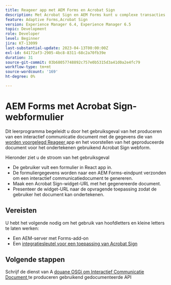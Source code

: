 ```yaml
---
title: Reageer app met AEM Forms en Acrobat Sign
description: Met Acrobat Sign en AEM Forms kunt u complexe transacties automatiseren en juridische e-handtekeningen opnemen als onderdeel van een naadloze digitale ervaring.
feature: Adaptive Forms,Acrobat Sign
version: Experience Manager 6.4, Experience Manager 6.5
topic: Development
role: Developer
level: Beginner
jira: KT-13099
last-substantial-update: 2023-04-13T00:00:00Z
exl-id: 64172af3-2905-4bc8-8311-68c2a70fb39e
duration: 31
source-git-commit: 03b68057748892c757e0b5315d3a41d0a2e4fc79
workflow-type: tm+mt
source-wordcount: '169'
ht-degree: 0%

---
```


# AEM Forms met Acrobat Sign-webformulier


Dit leerprogramma begeleidt u door het gebruiksgeval van het produceren van een interactief communicatie document met de gegevens die van [ worden voorgelegd Reageer ](https://react.dev/) app en het voorstellen van het geproduceerde document voor het ondertekenen gebruikend Acrobat Sign webform.

Hieronder ziet u de stroom van het gebruiksgeval

* De gebruiker vult een formulier in React app in.
* De formuliergegevens worden naar een AEM Forms-eindpunt verzonden om een interactief communicatiedocument te genereren.
* Maak een Acrobat Sign-widget-URL met het gegenereerde document.
* Presenteer de widget-URL naar de opvragende toepassing zodat de gebruiker het document kan ondertekenen.

## Vereisten

U hebt het volgende nodig om het gebruik van hoofdletters en kleine letters te laten werken:

* Een AEM-server met Forms-add-on
* Een [ integratiesleutel voor een toepassing van Acrobat Sign ](https://helpx.adobe.com/sign/kb/how-to-create-an-integration-key.html)

## Volgende stappen

Schrijf de dienst van A [ douane OSGi om Interactief Communicatie Document ](./create-ic-document.md) te produceren gebruikend gedocumenteerde API
